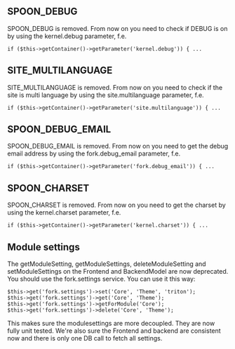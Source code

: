 ## SPOON_DEBUG

SPOON_DEBUG is removed. From now on you need to check if DEBUG is on by using the kernel.debug parameter, f.e.

	if ($this->getContainer()->getParameter('kernel.debug')) { ...

## SITE_MULTILANGUAGE

SITE_MULTILANGUAGE is removed. From now on you need to check if the site is multi language by using the site.multilanguage parameter, f.e.

	if ($this->getContainer()->getParameter('site.multilanguage')) { ...

## SPOON_DEBUG_EMAIL

SPOON_DEBUG_EMAIL is removed. From now on you need to get the debug email address by using the fork.debug_email parameter, f.e.

	if ($this->getContainer()->getParameter('fork.debug_email')) { ...

## SPOON_CHARSET

SPOON_CHARSET is removed. From now on you need to get the charset by using the kernel.charset parameter, f.e.

	if ($this->getContainer()->getParameter('kernel.charset')) { ...

## Module settings

The getModuleSetting, getModuleSettings, deleteModuleSetting and setModuleSettings on the Frontend and BackendModel are now deprecated. You should use the fork.settings service. You can use it this way:

    $this->get('fork.settings')->set('Core', 'Theme', 'triton');
    $this->get('fork.settings')->get('Core', 'Theme');
    $this->get('fork.settings')->getForModule('Core');
    $this->get('fork.settings')->delete('Core', 'Theme');

This makes sure the modulesettings are more decoupled. They are now fully unit tested. We're also sure the Frontend and backend are consistent now and there is only one DB call to fetch all settings.
